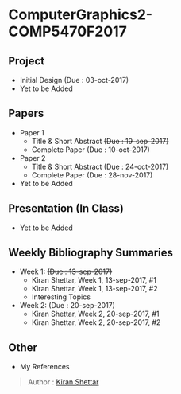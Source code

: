 # ComputerGraphics2-COMP5470F2017
## Project 
- Initial Design (Due : 03-oct-2017)
- Yet to be Added
## Papers 
- Paper 1
  - Title & Short Abstract ~~(Due : 19-sep-2017)~~
  - Complete Paper (Due : 10-oct-2017)
- Paper 2
  - Title & Short Abstract (Due : 24-oct-2017)
  - Complete Paper (Due : 28-nov-2017)
- Yet to be Added
## Presentation (In Class)
- Yet to be Added
## Weekly Bibliography Summaries
- Week 1: ~~(Due : 13-sep-2017)~~
  - Kiran Shettar, Week 1, 13-sep-2017, #1
  - Kiran Shettar, Week 1, 13-sep-2017, #2 
  - Interesting Topics
- Week 2: (Due : 20-sep-2017)
  - Kiran Shettar, Week 2, 20-sep-2017, #1
  - Kiran Shettar, Week 2, 20-sep-2017, #2
## Other
- My References

> Author : [Kiran Shettar](https://www.cs.uml.edu/~kshettar)